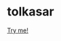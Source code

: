 # tolkasar

[Try me!](http://htmlpreview.github.io/?https://github.com/dossiersolutions/tolkasar/blob/master/tolkasar/index.html)
